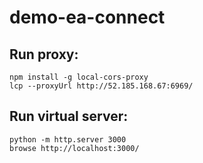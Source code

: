 # demo-ea-connect

## Run proxy:

    npm install -g local-cors-proxy
    lcp --proxyUrl http://52.185.168.67:6969/

## Run virtual server:

    python -m http.server 3000
    browse http://localhost:3000/
